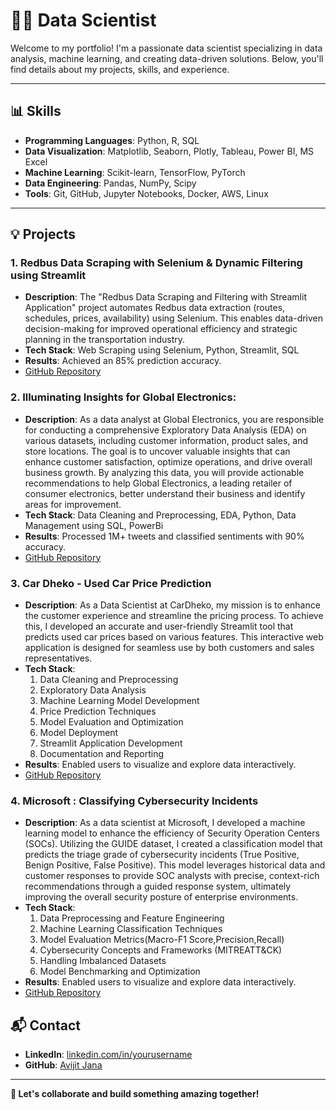 # 👨‍💻 Data Scientist

Welcome to my portfolio! I'm a passionate data scientist specializing in data analysis, machine learning, and creating data-driven solutions. Below, you'll find details about my projects, skills, and experience.

---

## 📊 Skills

- **Programming Languages**: Python, R, SQL
- **Data Visualization**: Matplotlib, Seaborn, Plotly, Tableau, Power BI, MS Excel
- **Machine Learning**: Scikit-learn, TensorFlow, PyTorch
- **Data Engineering**: Pandas, NumPy, Scipy
- **Tools**: Git, GitHub, Jupyter Notebooks, Docker, AWS, Linux

---

## 💡 Projects

### **1. Redbus Data Scraping with Selenium & Dynamic Filtering using Streamlit**
- **Description**:  The "Redbus Data Scraping and Filtering with Streamlit Application" project automates Redbus data extraction (routes, schedules, prices, availability) using Selenium. This enables data-driven decision-making for improved operational efficiency and strategic planning in the transportation industry.
- **Tech Stack**: Web Scraping using Selenium, Python, Streamlit, SQL
- **Results**: Achieved an 85% prediction accuracy.
- [GitHub Repository](https://github.com/Avijit-Jana/Redbus-Project)

### **2. Illuminating Insights for Global Electronics**: 
- **Description**: As a data analyst at Global Electronics, you are responsible for conducting a comprehensive Exploratory Data Analysis (EDA) on various datasets, including customer information, product sales, and store locations. The goal is to uncover valuable insights that can enhance customer satisfaction, optimize operations, and drive overall business growth. By analyzing this data, you will provide actionable recommendations to help Global Electronics, a leading retailer of consumer electronics, better understand their business and identify areas for improvement.
- **Tech Stack**: Data Cleaning and Preprocessing, EDA, Python, Data Management using SQL, PowerBi
- **Results**: Processed 1M+ tweets and classified sentiments with 90% accuracy.
- [GitHub Repository](https://github.com/Avijit-Jana/Illuminating-Insights-for-Global-Electronics)

### **3. Car Dheko - Used Car Price Prediction**
- **Description**: As a Data Scientist at CarDheko, my mission is to enhance the customer experience and streamline the pricing process. To achieve this, I developed an accurate and user-friendly Streamlit tool that predicts used car prices based on various features. This interactive web application is designed for seamless use by both customers and sales representatives.
- **Tech Stack**: 
    1. Data Cleaning and Preprocessing
    2. Exploratory Data Analysis
    3. Machine Learning Model Development
    4. Price Prediction Techniques
    5. Model Evaluation and Optimization
    6. Model Deployment
    7. Streamlit Application Development
    8. Documentation and Reporting
- **Results**: Enabled users to visualize and explore data interactively.
- [GitHub Repository](https://github.com/Avijit-Jana/Used-Car-Price-Prediction)

### **4. Microsoft : Classifying Cybersecurity Incidents**
 - **Description**: As a data scientist at Microsoft, I developed a machine learning model to enhance the efficiency of Security Operation Centers (SOCs). Utilizing the GUIDE dataset, I created a classification model that predicts the triage grade of cybersecurity incidents (True Positive, Benign Positive, False Positive). This model leverages historical data and customer responses to provide SOC analysts with precise, context-rich recommendations through a guided response system, ultimately improving the overall security posture of enterprise environments.
- **Tech Stack**: 
    1. Data Preprocessing and Feature Engineering
    2. Machine Learning Classification Techniques
    3. Model Evaluation Metrics(Macro-F1 Score,Precision,Recall)
    4. Cybersecurity Concepts and Frameworks (MITREATT&CK)
    5. Handling Imbalanced Datasets
    6. Model Benchmarking and Optimization
- **Results**: Enabled users to visualize and explore data interactively.
- [GitHub Repository](https://github.com/Avijit-Jana/Classifying_Cybersecurity_Incidents)

<!-- --- -->
<!-- 
## 🎓 Education

- **Master of Science in Data Science** - University of XYZ (Graduated: YYYY)
- **Bachelor of Science in Computer Science** - University of ABC (Graduated: YYYY) -->

<!-- --- -->

<!-- ## 🏆 Certifications

- **Certified Data Scientist** - [Platform Name]
- **Machine Learning Specialization** - Coursera
- **AWS Certified Solutions Architect**

--- -->

## 📬 Contact

<!-- - **Email**: [your.email@example.com](mailto:your.email@example.com) -->
- **LinkedIn**: [linkedin.com/in/yourusername](https://linkedin.com/in/yourusername)
- **GitHub**: [Avijit Jana](https://github.com/Avijit-Jana/Avijit-Jana)
<!-- - **Website**: [yourwebsite.com](https://yourwebsite.com) -->

---

**🚀 Let's collaborate and build something amazing together!**
